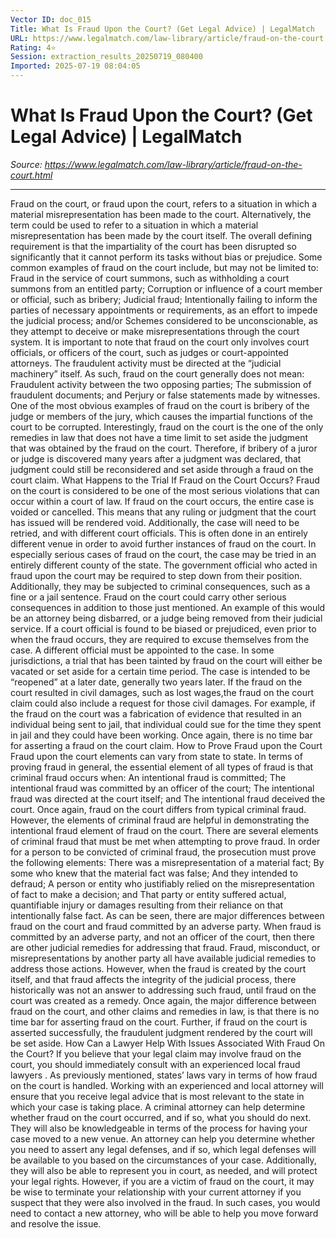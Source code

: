 ```yaml
---
Vector ID: doc_015
Title: What Is Fraud Upon the Court? (Get Legal Advice) | LegalMatch
URL: https://www.legalmatch.com/law-library/article/fraud-on-the-court.html
Rating: 4⭐
Session: extraction_results_20250719_080400
Imported: 2025-07-19 08:04:05
---
```


# What Is Fraud Upon the Court? (Get Legal Advice) | LegalMatch

_Source: https://www.legalmatch.com/law-library/article/fraud-on-the-court.html_

---

Fraud
on the court, or fraud upon the court, refers to a situation in which a material misrepresentation has been made to the court. Alternatively, the term could be used to refer to a situation in which a material misrepresentation has been made by the court itself. The overall defining requirement is that the impartiality of the court has been disrupted so significantly that it cannot perform its tasks without bias or prejudice.
Some common examples of fraud on the court include, but may not be limited to:
Fraud in the service of court summons, such as withholding a court summons from an entitled party;
Corruption or influence of a court member or official, such as bribery;
Judicial fraud;
Intentionally failing to inform the parties of necessary appointments or requirements, as an effort to impede the judicial process; and/or
Schemes considered to be unconscionable, as they attempt to deceive or make misrepresentations through the court system.
It is important to note that fraud on the court only involves court officials, or officers of the court, such as judges or court-appointed attorneys. The fraudulent activity must be directed at the “judicial machinery” itself. As such, fraud on the court generally does not mean:
Fraudulent activity between the two opposing parties;
The submission of fraudulent documents; and
Perjury
or false statements made by witnesses.
One of the most obvious examples of fraud on the court is bribery of the judge or members of the jury, which causes the impartial functions of the court to be corrupted. Interestingly, fraud on the court is the one of the only remedies in law that does not have a time limit to set aside the judgment that was obtained by the fraud on the court. Therefore, if bribery of a juror or judge is discovered many years after a judgment was declared, that judgment could still be reconsidered and set aside through a fraud on the court claim.
What Happens to the Trial If Fraud on the Court Occurs?
Fraud on the court is considered to be one of the most serious violations that can occur within a court of law. If fraud on the court occurs, the entire case is voided or cancelled. This means that any ruling or judgment that the court has issued will be rendered void. Additionally, the case will need to be retried, and with different court officials. This is often done in an entirely different venue in order to avoid further instances of fraud on the court. In especially serious cases of fraud on the court, the case may be tried in an entirely different county of the state.
The government official who acted in fraud upon the court may be required to step down from their position. Additionally, they may be subjected to criminal consequences, such as a fine or a jail sentence. Fraud on the court could carry other serious consequences in addition to those just mentioned. An example of this would be an attorney being disbarred, or a judge being removed from their judicial service.
If a court official is found to be biased or prejudiced, even prior to when the fraud occurs, they are required to excuse themselves from the case. A different official must be appointed to the case. In some jurisdictions, a trial that has been tainted by fraud on the court will either be vacated or set aside for a certain time period. The case is intended to be “reopened” at a later date, generally two years later.
If the fraud on the court resulted in civil damages, such as lost wages,the fraud on the court claim could also include a request for those civil damages. For example, if the fraud on the court was a fabrication of evidence that resulted in an individual being sent to jail, that individual could sue for the time they spent in jail and they could have been working. Once again, there is no time bar for asserting a fraud on the court claim.
How to Prove Fraud upon the Court
Fraud upon the court elements can vary from state to state. In terms of proving fraud in general, the essential element of all types of fraud is that criminal fraud occurs when:
An intentional fraud is committed;
The intentional fraud was committed by an officer of the court;
The intentional fraud was directed at the court itself; and
The intentional fraud deceived the court.
Once again, fraud on the court differs from typical criminal fraud. However, the elements of criminal fraud are helpful in demonstrating the intentional fraud element of fraud on the court. There are several elements of criminal fraud that must be met when attempting to prove fraud. In order for a person to be convicted of criminal fraud, the prosecution must prove the following elements:
There was a misrepresentation of a material fact;
By some who knew that the material fact was false;
And they intended to defraud;
A person or entity who justifiably relied on the misrepresentation of fact to make a decision; and
That party or entity suffered actual, quantifiable injury or damages resulting from their reliance on that intentionally false fact.
As can be seen, there are major differences between fraud on the court and fraud committed by an adverse party. When fraud is committed by an adverse party, and not an officer of the court, then there are other judicial remedies for addressing that fraud. Fraud, misconduct, or misrepresentations by another party all have available judicial remedies to address those actions. However, when the fraud is created by the court itself, and that fraud affects the integrity of the judicial process, there historically was not an answer to addressing such fraud, until fraud on the court was created as a remedy.
Once again, the major difference between fraud on the court, and other claims and remedies in law, is that there is no time bar for asserting fraud on the court. Further, if fraud on the court is asserted successfully, the fraudulent judgment rendered by the court will be set aside.
How Can a Lawyer Help With Issues Associated With Fraud On the Court?
If you believe that your legal claim may involve fraud on the court, you should immediately consult with an experienced local
fraud lawyers
.
As previously mentioned, states’ laws vary in terms of how fraud on the court is handled. Working with an experienced and local attorney will ensure that you receive legal advice that is most relevant to the state in which your case is taking place.
A criminal attorney can help determine whether fraud on the court occurred, and if so, what you should do next. They will also be knowledgeable in terms of the process for having your case moved to a new venue. An attorney can help you determine whether you need to assert any legal defenses, and if so, which legal defenses will be available to you based on the circumstances of your case. Additionally, they will also be able to represent you in court, as needed, and will protect your legal rights.
However, if you are a victim of fraud on the court, it may be wise to terminate your relationship with your current attorney if you suspect that they were also involved in the fraud. In such cases, you would need to contact a new attorney, who will be able to help you move forward and resolve the issue.